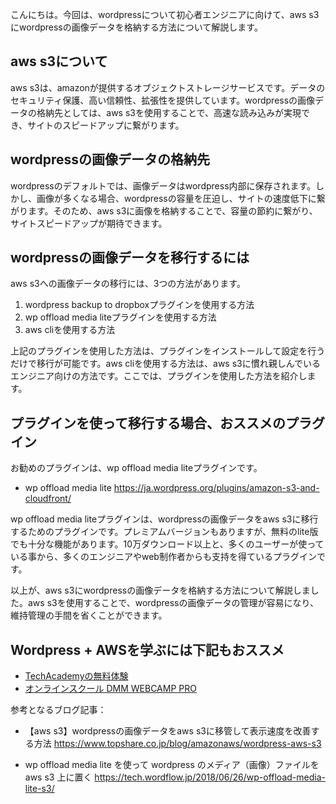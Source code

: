 <!--
title: 【解説】wordpressの画像をAWS S3に置く方法
tags: wordpress,aws,s3
id: 
private: false
-->

こんにちは。今回は、wordpressについて初心者エンジニアに向けて、aws s3にwordpressの画像データを格納する方法について解説します。

## aws s3について
aws s3は、amazonが提供するオブジェクトストレージサービスです。データのセキュリティ保護、高い信頼性、拡張性を提供しています。wordpressの画像データの格納先としては、aws s3を使用することで、高速な読み込みが実現でき、サイトのスピードアップに繋がります。

## wordpressの画像データの格納先
wordpressのデフォルトでは、画像データはwordpress内部に保存されます。しかし、画像が多くなる場合、wordpressの容量を圧迫し、サイトの速度低下に繋がります。そのため、aws s3に画像を格納することで、容量の節約に繋がり、サイトスピードアップが期待できます。

## wordpressの画像データを移行するには
aws s3への画像データの移行には、3つの方法があります。

1. wordpress backup to dropboxプラグインを使用する方法
2. wp offload media liteプラグインを使用する方法
3. aws cliを使用する方法

上記のプラグインを使用した方法は、プラグインをインストールして設定を行うだけで移行が可能です。aws cliを使用する方法は、aws s3に慣れ親しんでいるエンジニア向けの方法です。ここでは、プラグインを使用した方法を紹介します。

## プラグインを使って移行する場合、おススメのプラグイン
お勧めのプラグインは、wp offload media liteプラグインです。

- wp offload media lite
https://ja.wordpress.org/plugins/amazon-s3-and-cloudfront/

wp offload media liteプラグインは、wordpressの画像データをaws s3に移行するためのプラグインです。プレミアムバージョンもありますが、無料のlite版でも十分な機能があります。10万ダウンロード以上と、多くのユーザーが使っている事から、多くのエンジニアやweb制作者からも支持を得ているプラグインです。

以上が、aws s3にwordpressの画像データを格納する方法について解説しました。aws s3を使用することで、wordpressの画像データの管理が容易になり、維持管理の手間を省くことができます。

## Wordpress + AWSを学ぶには下記もおススメ
- [TechAcademyの無料体験](//af.moshimo.com/af/c/click?a_id=2612475&amp;p_id=1555&amp;pc_id=2816&amp;pl_id=22706&amp;url=https%3A%2F%2Ftechacademy.jp%2Fhtmlcss-trial%3Futm_source%3Dmoshimo%26utm_medium%3Daffiliate%26utm_campaign%3Dtextad)
- [オンラインスクール DMM WEBCAMP PRO](//af.moshimo.com/af/c/click?a_id=2612482&amp;p_id=1363&amp;pc_id=2297&amp;pl_id=39999&amp;guid=ON)

参考となるブログ記事：

- 【aws s3】wordpressの画像データをaws s3に移管して表示速度を改善する方法
https://www.topshare.co.jp/blog/amazonaws/wordpress-aws-s3

- wp offload media lite を使って wordpress のメディア（画像）ファイルを aws s3 上に置く
https://tech.wordflow.jp/2018/06/26/wp-offload-media-lite-s3/
